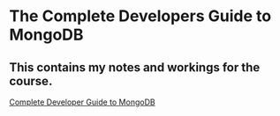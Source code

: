 # The Complete Developers Guide to MongoDB

## This contains my notes and workings for the course.

[Complete Developer Guide to MongoDB](https://www.udemy.com/the-complete-developers-guide-to-mongodb)
